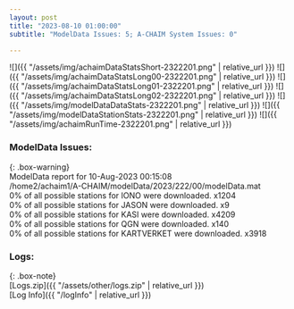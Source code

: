 ```yaml
---
layout: post
title: "2023-08-10 01:00:00"
subtitle: "ModelData Issues: 5; A-CHAIM System Issues: 0"

---
```


![]({{ "/assets/img/achaimDataStatsShort-2322201.png" | relative_url }})
![]({{ "/assets/img/achaimDataStatsLong00-2322201.png" | relative_url }})
![]({{ "/assets/img/achaimDataStatsLong01-2322201.png" | relative_url }})
![]({{ "/assets/img/achaimDataStatsLong02-2322201.png" | relative_url }})
![]({{ "/assets/img/modelDataDataStats-2322201.png" | relative_url }})
![]({{ "/assets/img/modelDataStationStats-2322201.png" | relative_url }})
![]({{ "/assets/img/achaimRunTime-2322201.png" | relative_url }})


### ModelData Issues:  
  
{: .box-warning}  
 ModelData report for 10-Aug-2023 00:15:08   
 /home2/achaim1/A-CHAIM/modelData/2023/222/00/modelData.mat   
 0% of all possible stations for IONO were downloaded. x1204   
 0% of all possible stations for JASON were downloaded. x9   
 0% of all possible stations for KASI were downloaded. x4209   
 0% of all possible stations for QGN were downloaded. x140   
 0% of all possible stations for KARTVERKET were downloaded. x3918   
  


### Logs:  
  
{: .box-note}  
[Logs.zip]({{ "/assets/other/logs.zip" | relative_url }})  
[Log Info]({{ "/logInfo" | relative_url }})  
